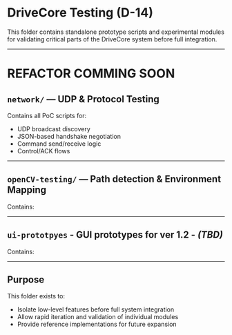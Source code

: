 # DriveCore Testing (D-14)

This folder contains standalone prototype scripts and experimental modules for validating critical parts of the DriveCore system before full integration.

---
# REFACTOR COMMING SOON

## `network/` — UDP & Protocol Testing

Contains all PoC scripts for:
- UDP broadcast discovery
- JSON-based handshake negotiation
- Command send/receive logic
- Control/ACK flows


---

## `openCV-testing/` — Path detection & Environment Mapping

Contains:


---

## `ui-prototpyes` - GUI prototypes for ver 1.2 - *(TBD)*

Contains:


---

## Purpose

This folder exists to:
- Isolate low-level features before full system integration
- Allow rapid iteration and validation of individual modules
- Provide reference implementations for future expansion
